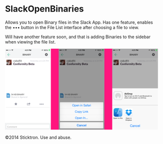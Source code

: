 SlackOpenBinaries
=================

Allows you to open Binary files in the Slack App.
Has one feature, enables the ••• button in the File List interface after choosing a file to view.


Will have another feature soon, and that is adding Binaries to the sidebar when viewing the file list.

![Alt text](/SlackTweak.png?raw=true "ScreenShot of SOB")


©2014 Sticktron. Use and abuse.
